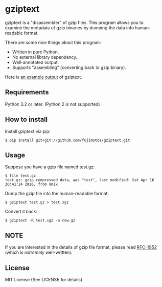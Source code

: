 gziptext
========

gziptext is a "disassembler" of gzip files. This program allows you to examine
the metadata of gzip binaries by dumping the data into human-readable format.

There are some nice things about this program:

 - Written in pure Python.
 - No external library dependency.
 - Well-annotated output.
 - Supports "assembling" (converting back to gzip binary).

Here is [an example output](doc/sample.xgz) of gziptext.


Requirements
------------

Python 3.2 or later. (Python 2 is not supported)


How to install
--------------

Install gziptext via pip:

    $ pip install git+git://github.com/fujimotos/gziptext.git


Usage
-----

Suppose you have a gzip file named test.gz:

    $ file test.gz
    test.gz: gzip compressed data, was "test", last modified: Sat Apr 16
    20:41:24 2016, from Unix

Dump the gzip file into the human-readable format:

    $ gziptext test.gz > test.xgz

Convert it back:

    $ gziptext -R test.xgz -o new.gz


NOTE
----

If you are interested in the details of gzip file format, please read
[RFC-1952](https://tools.ietf.org/html/rfc1952) (which is *extremely*
well-written).


License
-------

MIT License (See LICENSE for details)
